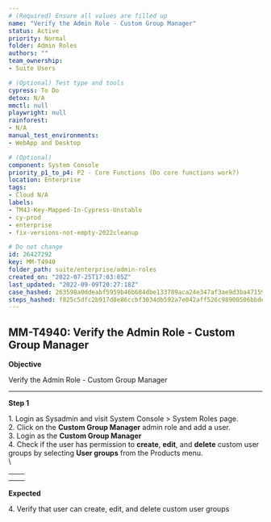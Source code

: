 ```yaml
---
# (Required) Ensure all values are filled up
name: "Verify the Admin Role - Custom Group Manager"
status: Active
priority: Normal
folder: Admin Roles
authors: ""
team_ownership: 
- Suite Users

# (Optional) Test type and tools
cypress: To Do
detox: N/A
mmctl: null
playwright: null
rainforest: 
- N/A
manual_test_environments: 
- WebApp and Desktop

# (Optional)
component: System Console
priority_p1_to_p4: P2 - Core Functions (Do core functions work?)
location: Enterprise
tags: 
- Cloud N/A
labels: 
- TM4J-Key-Mapped-In-Cypress-Unstable
- cy-prod
- enterprise
- fix-versions-not-empty-2022cleanup

# Do not change
id: 26427292
key: MM-T4940
folder_path: suite/enterprise/admin-roles
created_on: "2022-07-25T17:03:05Z"
last_updated: "2022-09-09T20:27:18Z"
case_hashed: 263598a0ddeabf5959b46b684dbe133789aca24e347af3ae9d3ba4715924ce2b61e1eb7ff90ea0f4d44d320463f401ea
steps_hashed: f825c5dfc2b917d8e86ccbf3034db592a7e042aff526c98900506bbde68494c78ff6f287bd0331018efba3e53f9de786
---
```


## MM-T4940: Verify the Admin Role - Custom Group Manager

**Objective**

Verify the Admin Role - Custom Group Manager

---

**Step 1**

1\. Login as Sysadmin and visit System Console > System Roles page.\
2\. Click on the **Custom Group Manager** admin role and add a user.\
3\. Login as the **Custom Group Manager**\
4\. Check if the user has permission to **create**, **edit**, and **delete** custom user groups by selecting **User groups** from the Products menu.\
\\

|   |   |
| - | - |
|   |   |
|   |   |

**Expected**

4\. Verify that user can create, edit, and delete custom user groups
